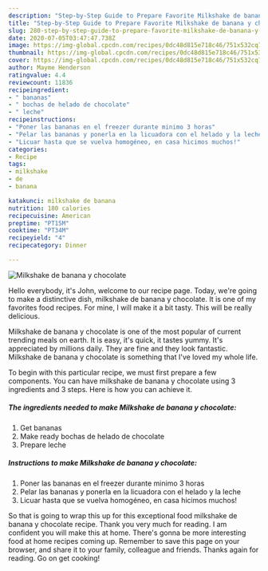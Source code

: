 ```yaml
---
description: "Step-by-Step Guide to Prepare Favorite Milkshake de banana y chocolate"
title: "Step-by-Step Guide to Prepare Favorite Milkshake de banana y chocolate"
slug: 280-step-by-step-guide-to-prepare-favorite-milkshake-de-banana-y-chocolate
date: 2020-07-05T03:47:47.738Z
image: https://img-global.cpcdn.com/recipes/0dc48d815e718c46/751x532cq70/milkshake-de-banana-y-chocolate-foto-principal.jpg
thumbnail: https://img-global.cpcdn.com/recipes/0dc48d815e718c46/751x532cq70/milkshake-de-banana-y-chocolate-foto-principal.jpg
cover: https://img-global.cpcdn.com/recipes/0dc48d815e718c46/751x532cq70/milkshake-de-banana-y-chocolate-foto-principal.jpg
author: Mayme Henderson
ratingvalue: 4.4
reviewcount: 11836
recipeingredient:
- " bananas"
- " bochas de helado de chocolate"
- " leche"
recipeinstructions:
- "Poner las bananas en el freezer durante minimo 3 horas"
- "Pelar las bananas y ponerla en la licuadora con el helado y la leche"
- "Licuar hasta que se vuelva homogéneo, en casa hicimos muchos!"
categories:
- Recipe
tags:
- milkshake
- de
- banana

katakunci: milkshake de banana 
nutrition: 180 calories
recipecuisine: American
preptime: "PT15M"
cooktime: "PT34M"
recipeyield: "4"
recipecategory: Dinner

---
```



![Milkshake de banana y chocolate](https://img-global.cpcdn.com/recipes/0dc48d815e718c46/751x532cq70/milkshake-de-banana-y-chocolate-foto-principal.jpg)

Hello everybody, it's John, welcome to our recipe page. Today, we're going to make a distinctive dish, milkshake de banana y chocolate. It is one of my favorites food recipes. For mine, I will make it a bit tasty. This will be really delicious.

Milkshake de banana y chocolate is one of the most popular of current trending meals on earth. It is easy, it's quick, it tastes yummy. It's appreciated by millions daily. They are fine and they look fantastic. Milkshake de banana y chocolate is something that I've loved my whole life.




To begin with this particular recipe, we must first prepare a few components. You can have milkshake de banana y chocolate using 3 ingredients and 3 steps. Here is how you can achieve it.

<!--inarticleads1-->

##### The ingredients needed to make Milkshake de banana y chocolate:

1. Get  bananas
1. Make ready  bochas de helado de chocolate
1. Prepare  leche




<!--inarticleads2-->

##### Instructions to make Milkshake de banana y chocolate:

1. Poner las bananas en el freezer durante minimo 3 horas
1. Pelar las bananas y ponerla en la licuadora con el helado y la leche
1. Licuar hasta que se vuelva homogéneo, en casa hicimos muchos!




So that is going to wrap this up for this exceptional food milkshake de banana y chocolate recipe. Thank you very much for reading. I am confident you will make this at home. There's gonna be more interesting food at home recipes coming up. Remember to save this page on your browser, and share it to your family, colleague and friends. Thanks again for reading. Go on get cooking!
